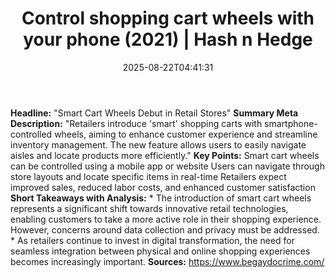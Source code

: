 ﻿---
title: "Control shopping cart wheels with your phone (2021) | Hash n Hedge"
date: "2025-08-22T04:41:31"
category: "Markets"
summary: ""
slug: "control-shopping-cart-wheels-with-your-phone-2021"
source_urls:
  - ""
seo:
  title: "Control shopping cart wheels with your phone (2021) | Hash n Hedge | Hash n Hedge"
  description: ""
  keywords: ["news", "markets", "brief"]
---
**Headline:** "Smart Cart Wheels Debut in Retail Stores"  **Summary Meta Description:** "Retailers introduce 'smart' shopping carts with smartphone-controlled wheels, aiming to enhance customer experience and streamline inventory management. The new feature allows users to easily navigate aisles and locate products more efficiently."  **Key Points:**   Smart cart wheels can be controlled using a mobile app or website  Users can navigate through store layouts and locate specific items in real-time  Retailers expect improved sales, reduced labor costs, and enhanced customer satisfaction  **Short Takeaways with Analysis:**  * The introduction of smart cart wheels represents a significant shift towards innovative retail technologies, enabling customers to take a more active role in their shopping experience. However, concerns around data collection and privacy must be addressed. * As retailers continue to invest in digital transformation, the need for seamless integration between physical and online shopping experiences becomes increasingly important.  **Sources:** https://www.begaydocrime.com/